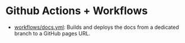 # Github Actions + Workflows

- [workflows/docs.yml](./workflows/docs.yml): Builds and deploys the docs from a dedicated branch to a GitHub pages URL.